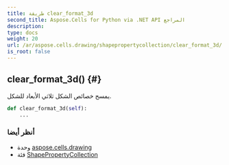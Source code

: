 ```yaml
---
title: طريقة clear_format_3d
second_title: Aspose.Cells for Python via .NET API المراجع
description:
type: docs
weight: 20
url: /ar/aspose.cells.drawing/shapepropertycollection/clear_format_3d/
is_root: false
---
```

##  clear_format_3d() {#}
يمسح خصائص الشكل ثلاثي الأبعاد للشكل.



```python
def clear_format_3d(self):
    ...
```





###  أنظر أيضا
* وحدة [aspose.cells.drawing](../../)
* فئة [ShapePropertyCollection](/cells/python-net/ar/aspose.cells.drawing/shapepropertycollection)
